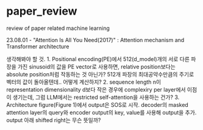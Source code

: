 # paper_review
review of paper related machine learning 


23.08.01 - "Attention Is All You Need(2017)" : Attention mechanism and Transformer architecture

  생각해봐야 할 것.
    1. Positional encoding(PE)에서 512(d_model)개의 서로 다른 파장을 가진 sinusoid의 값을 PE vector로 사용하면, relative position보다는 absolute position처럼 작동하는 것 아닌가? 512개 파장의 최대공약수만큼의 주기로 벡터의 값이 돌아올텐데.. 어떻게 계산하지?
    2. sequence length n이 representation dimensionality d보다 작은 경우에 complexiry per layer에서 이점이 생기는데, 그럼 LLM에서는 restricted self-attention을 사용하는 건가?
    3. Architecture figure(Figure 1)에서 output은 SOS로 시작. decoder의 masked attention layer의 query와 encoder output의 key, value를 사용해 output을 추가. output 아래 shifted right는 무슨 뜻일까?
